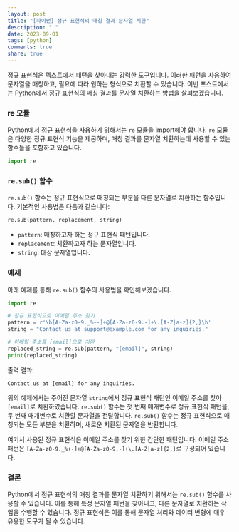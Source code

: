```yaml
---
layout: post
title: "[파이썬] 정규 표현식의 매칭 결과 문자열 치환"
description: " "
date: 2023-09-01
tags: [python]
comments: true
share: true
---
```


정규 표현식은 텍스트에서 패턴을 찾아내는 강력한 도구입니다. 이러한 패턴을 사용하여 문자열을 매칭하고, 필요에 따라 원하는 형식으로 치환할 수 있습니다. 이번 포스트에서는 Python에서 정규 표현식의 매칭 결과를 문자열 치환하는 방법을 살펴보겠습니다.

### re 모듈

Python에서 정규 표현식을 사용하기 위해서는 `re` 모듈을 import해야 합니다. `re` 모듈은 다양한 정규 표현식 기능을 제공하며, 매칭 결과를 문자열 치환하는데 사용할 수 있는 함수들을 포함하고 있습니다.

```python
import re
```

### `re.sub()` 함수

`re.sub()` 함수는 정규 표현식으로 매칭되는 부분을 다른 문자열로 치환하는 함수입니다. 기본적인 사용법은 다음과 같습니다:

```python
re.sub(pattern, replacement, string)
```

- `pattern`: 매칭하고자 하는 정규 표현식 패턴입니다.
- `replacement`: 치환하고자 하는 문자열입니다.
- `string`: 대상 문자열입니다.

### 예제

아래 예제를 통해 `re.sub()` 함수의 사용법을 확인해보겠습니다.

```python
import re

# 정규 표현식으로 이메일 주소 찾기
pattern = r'\b[A-Za-z0-9._%+-]+@[A-Za-z0-9.-]+\.[A-Z|a-z]{2,}\b'
string = "Contact us at support@example.com for any inquiries."

# 이메일 주소를 [email]으로 치환
replaced_string = re.sub(pattern, "[email]", string)
print(replaced_string)
```

출력 결과:
```
Contact us at [email] for any inquiries.
```

위의 예제에서는 주어진 문자열 `string`에서 정규 표현식 패턴인 이메일 주소를 찾아 `[email]`로 치환하였습니다. `re.sub()` 함수는 첫 번째 매개변수로 정규 표현식 패턴을, 두 번째 매개변수로 치환할 문자열을 전달합니다. `re.sub()` 함수는 정규 표현식으로 매칭되는 모든 부분을 치환하며, 새로운 치환된 문자열을 반환합니다.

여기서 사용된 정규 표현식은 이메일 주소를 찾기 위한 간단한 패턴입니다. 이메일 주소 패턴은 `[A-Za-z0-9._%+-]+@[A-Za-z0-9.-]+\.[A-Z|a-z]{2,}`로 구성되어 있습니다.

### 결론

Python에서 정규 표현식의 매칭 결과를 문자열 치환하기 위해서는 `re.sub()` 함수를 사용할 수 있습니다. 이를 통해 특정 문자열 패턴을 찾아내고, 다른 문자열로 치환하는 작업을 수행할 수 있습니다. 정규 표현식은 이를 통해 문자열 처리와 데이터 변형에 매우 유용한 도구가 될 수 있습니다.